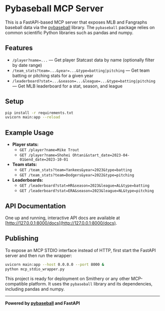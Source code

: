 # Pybaseball MCP Server


This is a FastAPI-based MCP server that exposes MLB and Fangraphs baseball data via the [pybaseball](https://pypi.org/project/pybaseball/) library.
The `pybaseball` package relies on common scientific Python libraries such as pandas and numpy.

## Features
- `/player?name=...` — Get player Statcast data by name (optionally filter by date range)
- `/team_stats?team=...&year=...&type=batting|pitching` — Get team batting or pitching stats for a given year
- `/leaderboard?stat=...&season=...&league=...&type=batting|pitching` — Get MLB leaderboard for a stat, season, and league

## Setup
```bash
pip install -r requirements.txt
uvicorn main:app --reload
```

## Example Usage
- **Player stats:**
  - `GET /player?name=Mike Trout`
  - `GET /player?name=Shohei Ohtani&start_date=2023-04-01&end_date=2023-10-01`
- **Team stats:**
  - `GET /team_stats?team=Yankees&year=2023&type=batting`
  - `GET /team_stats?team=Dodgers&year=2022&type=pitching`
- **Leaderboards:**
  - `GET /leaderboard?stat=HR&season=2023&league=AL&type=batting`
  - `GET /leaderboard?stat=ERA&season=2023&league=NL&type=pitching`

## API Documentation
One up and running, interactive API docs are available at [http://127.0.0.1:8000/docs](http://127.0.0.1:8000/docs).

## Publishing
To expose an MCP STDIO interface instead of HTTP, first start the FastAPI server and then run the wrapper:
```bash
uvicorn main:app --host 0.0.0.0 --port 8000 &
python mcp_stdio_wrapper.py
```

This project is ready for deployment on Smithery or any other MCP-compatible platform. It uses the `pybaseball` library and its dependencies, including pandas and numpy.

---

**Powered by [pybaseball](https://pypi.org/project/pybaseball/) and FastAPI**
